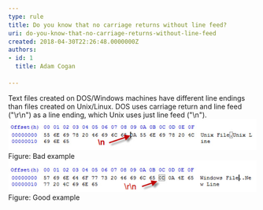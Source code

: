 ```yaml
---
type: rule
title: Do you know that no carriage returns without line feed?
uri: do-you-know-that-no-carriage-returns-without-line-feed
created: 2018-04-30T22:26:48.0000000Z
authors:
- id: 1
  title: Adam Cogan

---
```


 Text files created on DOS/Windows machines have different line endings than files created on Unix/Linux. DOS uses carriage return and line feed ("\r\n") as a line ending, which Unix uses just line feed ("\n").
​​
 ​![carriage-bad.jpg](carriage-bad.jpg)Figure: Bad example ​<br>      ![carriage-good.jpg](carriage-good.jpg)Figure: Good example​​
